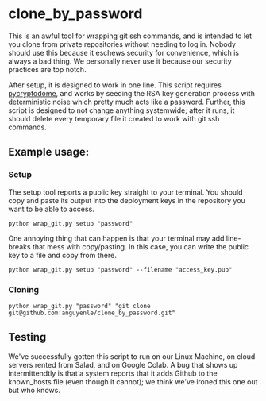 # clone_by_password
This is an awful tool for wrapping git ssh commands, and is intended to let you clone from private repositories without needing to log in. Nobody should use this because it eschews security for convenience, which is always a bad thing. We personally never use it because our security practices are top notch.

After setup, it is designed to work in one line. This script requires [pycryptodome](https://pycryptodome.readthedocs.io/en/latest/), and works by seeding the RSA key generation process with deterministic noise which pretty much acts like a password. Further, this script is designed to not change anything systemwide; after it runs, it should delete every temporary file it created to work with git ssh commands.

## Example usage:

### Setup
The setup tool reports a public key straight to your terminal. You should copy and paste its output into the deployment keys in the repository you want to be able to access.
```
python wrap_git.py setup "password"
```
One annoying thing that can happen is that your terminal may add line-breaks that mess with copy/pasting. In this case, you can write the public key to a file and copy from there.
```
python wrap_git.py setup "password" --filename "access_key.pub"
```
### Cloning
```
python wrap_git.py "password" "git clone git@github.com:anguyenle/clone_by_password.git"
```

## Testing
We've successfully gotten this script to run on our Linux Machine, on cloud servers rented from Salad, and on Google Colab. A bug that shows up intermittendtly is that a system reports that it adds Github to the known_hosts file (even though it cannot); we think we've ironed this one out but who knows.
